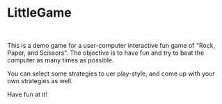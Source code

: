 # LittleGame
<br/>

This is a demo game for a user-computer interactive fun game of "Rock, Paper, and Scissors".
The objective is to have fun and try to beat the computer as many times as possible.

You can select some strategies to uer play-style, and come up with your own strategies as well.

Have fun at it!
